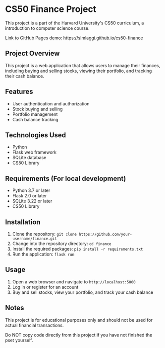 # CS50 Finance Project

This project is a part of the Harvard University's CS50 curriculum, a introduction to computer science course.

Link to GitHub Pages demo: <https://slmlaggi.github.io/cs50-finance>

## Project Overview

This project is a web application that allows users to manage their finances, including buying and selling stocks, viewing their portfolio, and tracking their cash balance.

## Features

- User authentication and authorization
- Stock buying and selling
- Portfolio management
- Cash balance tracking

## Technologies Used

- Python
- Flask web framework
- SQLite database
- CS50 Library

## Requirements (For local development)

- Python 3.7 or later
- Flask 2.0 or later
- SQLite 3.22 or later
- CS50 Library

## Installation

1. Clone the repository: `git clone https://github.com/your-username/finance.git`
2. Change into the repository directory: `cd finance`
3. Install the required packages: `pip install -r requirements.txt`
4. Run the application: `flask run`

## Usage

1. Open a web browser and navigate to `http://localhost:5000`
2. Log in or register for an account
3. Buy and sell stocks, view your portfolio, and track your cash balance

## Notes

This project is for educational purposes only and should not be used for actual financial transactions.

Do NOT copy code directly from this project if you have not finished the pset yourself.
